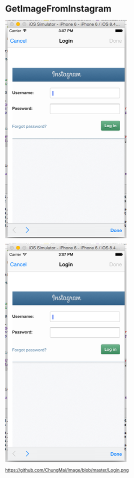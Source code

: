 # GetImageFromInstagram

![alt tag](https://github.com/ChungMai/Image/blob/master/Login.png)

![Alt text](https://github.com/ChungMai/Image/blob/master/Login.png "Optional title")

https://github.com/ChungMai/Image/blob/master/Login.png
